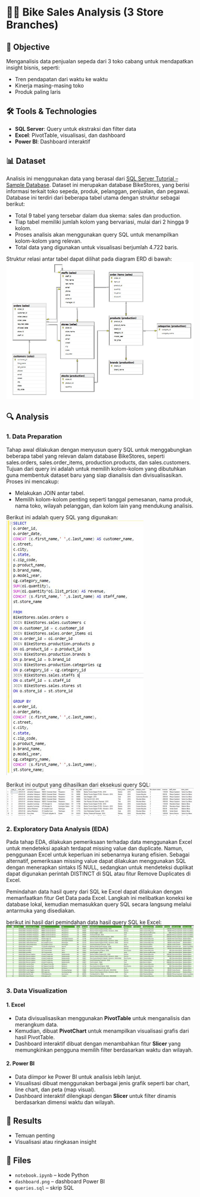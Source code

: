 # 🚴‍♂️ Bike Sales Analysis (3 Store Branches)

## 📌 Objective
Menganalisis data penjualan sepeda dari 3 toko cabang untuk mendapatkan insight bisnis, seperti:
- Tren pendapatan dari waktu ke waktu
- Kinerja masing-masing toko
- Produk paling laris

## 🛠️ Tools & Technologies
- **SQL Server**: Query untuk ekstraksi dan filter data
- **Excel**: PivotTable, visualisasi, dan dashboard
- **Power BI**: Dashboard interaktif

## 📊 Dataset
Analisis ini menggunakan data yang berasal dari [SQL Server Tutorial – Sample Database](https://www.sqlservertutorial.net/getting-started/load-sample-database/). Dataset ini merupakan database BikeStores, yang berisi informasi terkait toko sepeda, produk, pelanggan, penjualan, dan pegawai.
Database ini terdiri dari beberapa tabel utama dengan struktur sebagai berikut:
- Total 9 tabel yang tersebar dalam dua skema: sales dan production.
- Tiap tabel memiliki jumlah kolom yang bervariasi, mulai dari 2 hingga 9 kolom.
- Proses analisis akan menggunakan query SQL untuk menampilkan kolom-kolom yang relevan.
- Total data yang digunakan untuk visualisasi berjumlah 4.722 baris.

Struktur relasi antar tabel dapat dilihat pada diagram ERD di bawah:
![](https://raw.githubusercontent.com/alzwork-buzz/BikeStoreSales_DA/main/ERD_Database.JPG)

## 🔍 Analysis
### 1. Data Preparation
Tahap awal dilakukan dengan menyusun query SQL untuk menggabungkan beberapa tabel yang relevan dalam database BikeStores, seperti sales.orders, sales.order_items, production.products, dan sales.customers. Tujuan dari query ini adalah untuk memilih kolom-kolom yang dibutuhkan guna membentuk dataset baru yang siap dianalisis dan divisualisasikan. Proses ini mencakup:
  - Melakukan JOIN antar tabel.
  - Memilih kolom-kolom penting seperti tanggal pemesanan, nama produk, nama toko, wilayah pelanggan, dan kolom lain yang mendukung analisis.

Berikut ini adalah query SQL yang digunakan:\
![](https://raw.githubusercontent.com/alzwork-buzz/BikeStoreSales_DA/main/QuerySQL.JPG)

Berikut ini output yang dihasilkan dari eksekusi query SQL:
![](https://raw.githubusercontent.com/alzwork-buzz/BikeStoreSales_DA/main/Output_SQL.JPG)

### 2. Exploratory Data Analysis (EDA)
Pada tahap EDA, dilakukan pemeriksaan terhadap data menggunakan Excel untuk mendeteksi apakah terdapat missing value dan duplicate. Namun, penggunaan Excel untuk keperluan ini sebenarnya kurang efisien. Sebagai alternatif, pemeriksaan missing value dapat dilakukan menggunakan SQL dengan menerapkan sintaks IS NULL, sedangkan untuk mendeteksi duplikat dapat digunakan perintah DISTINCT di SQL atau fitur Remove Duplicates di Excel.

Pemindahan data hasil query dari SQL ke Excel dapat dilakukan dengan memanfaatkan fitur Get Data pada Excel. Langkah ini melibatkan koneksi ke database lokal, kemudian memasukkan query SQL secara langsung melalui antarmuka yang disediakan.

berikut ini hasil dari pemindahan data hasil query SQL ke Excel:
![](https://raw.githubusercontent.com/alzwork-buzz/BikeStoreSales_DA/main/excel.JPG)

### 3. Data Visualization
#### 1. Excel
- Data divisualisasikan menggunakan **PivotTable** untuk menganalisis dan merangkum data.
- Kemudian, dibuat **PivotChart** untuk menampilkan visualisasi grafis dari hasil PivotTable.
- Dashboard interaktif dibuat dengan menambahkan fitur **Slicer** yang memungkinkan pengguna memilih filter berdasarkan waktu dan wilayah.

#### 2. Power BI
- Data diimpor ke Power BI untuk analisis lebih lanjut.
- Visualisasi dibuat menggunakan berbagai jenis grafik seperti bar chart, line chart, dan peta (map visual).
- Dashboard interaktif dilengkapi dengan **Slicer** untuk filter dinamis berdasarkan dimensi waktu dan wilayah.

## 📎 Results
- Temuan penting
- Visualisasi atau ringkasan insight

## 📁 Files
- `notebook.ipynb` – kode Python
- `dashboard.png` – dashboard Power BI
- `queries.sql` – skrip SQL
